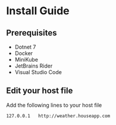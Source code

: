 # Install Guide
## Prerequisites
* Dotnet 7
* Docker
* MiniKube
* JetBrains Rider
* Visual Studio Code

## Edit your host file
Add the following lines to your host file
```bash
127.0.0.1   http://weather.houseapp.com
```